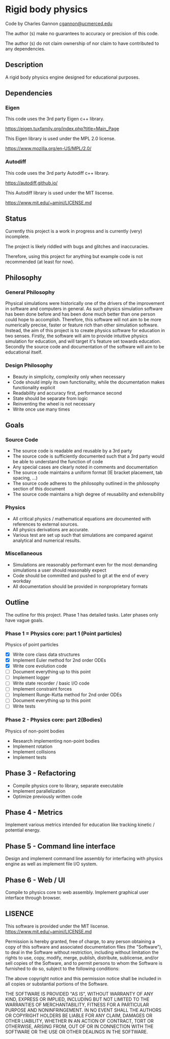 # Rigid body physics
Code by Charles Gannon cgannon@ucmerced.edu

The author (s) make no guarantees to accuracy or precision of this code.

The author (s) do not claim ownership of nor claim to have contributed to any dependencies.

## Description
A rigid body physics engine designed for educational purposes.

## Dependencies

### Eigen

This code uses the 3rd party Eigen c++ library.

https://eigen.tuxfamily.org/index.php?title=Main_Page

This Eigen library is used under the MPL 2.0 license.

https://www.mozilla.org/en-US/MPL/2.0/

### Autodiff
This code uses the 3rd party Autodiff c++ library.

https://autodiff.github.io/

This Autodiff library is used under the MIT liscense.

https://www.mit.edu/~amini/LICENSE.md

## Status

Currently this project is a work in progress and is currently (very) incomplete.

The project is likely riddled with bugs and glitches and inaccuracies.

Therefore, using this project for anything but example code is not recommended (at least for now).

## Philosophy

### General Philosophy
Physical simulations were historically one of the drivers of the improvement in software and computers in general.
As such physics simulation software has been done before and has been done much better than one person could hope to accomplish.
Therefore, this software will not aim to be more numerically precise, faster or feature rich than other simulation software. 
Instead, the aim of this project is to create physics software for education in two senses. Firstly, the software
will aim to provide intuitive physics simulation for education, and will target it's feature set towards education. Secondly the source 
code and documentation of the software will aim to be educational itself.

### Design Philosophy
- Beauty in simplicity, complexity only when necessary
- Code should imply its own functionality, while the documentation makes functionality explicit
- Readability and accuracy first, performance second
- State should be separate from logic
- Reinventing the wheel is not necessary
- Write once use many times

## Goals

### Source Code
- The source code is readable and reusable by a 3rd party
- The source code is sufficiently documented such that a 3rd party would be able to understand the function of code
- Any special cases are clearly noted in comments and documentation
- The source code maintains a uniform format (IE bracket placement, tab spacing, ...)
- The source code adheres to the philosophy outlined in the philosophy section of this document
- The source code maintains a high degree of reusability and extensibility

### Physics
- All critical physics / mathematical equations are documented with references to external sources.
- All physics derivations are accurate.
- Various test are set up such that simulations are compared against analytical and numerical results.

### Miscellaneous
- Simulations are reasonably performant even for the most demanding simulations a user should reasonably expect
- Code should be committed and pushed to git at the end of every workday
- All documentation should be provided in nonproprietary formats

## Outline

The outline for this project. Phase 1 has detailed tasks. Later phases only have vague goals.

### Phase 1 = Physics core: part 1 (Point particles)
Physics of point particles
- [x] Write core class data structures
- [x] Implement Euler method for 2nd order ODEs
- [x] Write core evolution code
- [ ] Document everything up to this point
- [ ] Implement logger
- [ ] Write state recorder / basic I/O code
- [ ] Implement constraint forces
- [ ] Implement Runge-Kutta method for 2nd order ODEs
- [ ] Document everything up to this point
- [ ] Write tests

### Phase 2 - Physics core: part 2(Bodies)
Physics of non-point bodies
- Research implementing non-point bodies 
- Implement rotation
- Implement collisions
- Implement tests

## Phase 3 - Refactoring
- Compile physics core to library, separate executable
- Implement parallelization
- Optimize previously written code

## Phase 4 - Metrics
Implement various metrics intended for education like tracking kinetic / potential energy.

## Phase 5 - Command line interface
Design and implement command line assembly for interfacing with physics engine as well as 
implement file I/O system.

## Phase 6 - Web / UI
Compile to physics core to web assembly. Implement graphical user interface through browser.

## LISENCE

This software is provided under the MIT liscense.
https://www.mit.edu/~amini/LICENSE.md

Permission is hereby granted, free of charge, to any person obtaining a copy of this software and associated documentation files (the "Software"), to deal in the Software without restriction, including without limitation the rights to use, copy, modify, merge, publish, distribute, sublicense, and/or sell copies of the Software, and to permit persons to whom the Software is furnished to do so, subject to the following conditions:

The above copyright notice and this permission notice shall be included in all copies or substantial portions of the Software.

THE SOFTWARE IS PROVIDED "AS IS", WITHOUT WARRANTY OF ANY KIND, EXPRESS OR IMPLIED, INCLUDING BUT NOT LIMITED TO THE WARRANTIES OF MERCHANTABILITY, FITNESS FOR A PARTICULAR PURPOSE AND NONINFRINGEMENT. IN NO EVENT SHALL THE AUTHORS OR COPYRIGHT HOLDERS BE LIABLE FOR ANY CLAIM, DAMAGES OR OTHER LIABILITY, WHETHER IN AN ACTION OF CONTRACT, TORT OR OTHERWISE, ARISING FROM, OUT OF OR IN CONNECTION WITH THE SOFTWARE OR THE USE OR OTHER DEALINGS IN THE SOFTWARE.